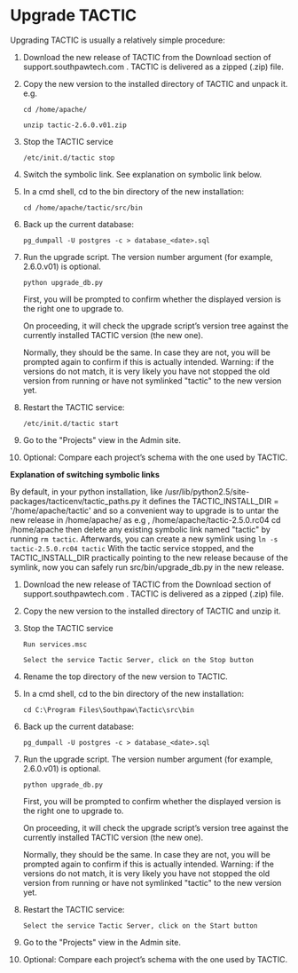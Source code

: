 # Upgrade TACTIC

Upgrading TACTIC is usually a relatively simple procedure:

1.  Download the new release of TACTIC from the Download section of
    support.southpawtech.com . TACTIC is delivered as a zipped (.zip) file.

2.  Copy the new version to the installed directory of TACTIC and unpack it. e.g.

    `cd /home/apache/`

    `unzip tactic-2.6.0.v01.zip`

3.  Stop the TACTIC service

    `/etc/init.d/tactic stop`

4.  Switch the symbolic link. See explanation on symbolic link below.

5.  In a cmd shell, cd to the bin directory of the new installation:

    `cd /home/apache/tactic/src/bin`

6.  Back up the current database:

    `pg_dumpall -U postgres -c > database_<date>.sql`

7.  Run the upgrade script. The version number argument (for example, 2.6.0.v01) is optional.

    `python upgrade_db.py`

    First, you will be prompted to confirm whether the displayed version is
    the right one to upgrade to.

    On proceeding, it will check the upgrade script’s version tree against
    the currently installed TACTIC version (the new one).

    Normally, they should be the same. In case they are not, you will be
    prompted again to confirm if this is actually intended. Warning: if the
    versions do not match, it is very likely you have not stopped the old
    version from running or have not symlinked "tactic" to the new version yet.

8.  Restart the TACTIC service:

    `/etc/init.d/tactic start`

9.  Go to the "Projects" view in the Admin site.

10. Optional: Compare each project’s schema with the one used by TACTIC.

**Explanation of switching symbolic links**

By default, in your python installation, like
/usr/lib/python2.5/site-packages/tacticenv/tactic\_paths.py it defines
the TACTIC\_INSTALL\_DIR = '/home/apache/tactic' and so a convenient way
to upgrade is to untar the new release in /home/apache/ as e.g ,
/home/apache/tactic-2.5.0.rc04 cd /home/apache then delete any existing
symbolic link named "tactic" by running `rm tactic`. Afterwards, you can
create a new symlink using `ln -s tactic-2.5.0.rc04 tactic` With the
tactic service stopped, and the TACTIC\_INSTALL\_DIR practically pointing
to the new release because of the symlink, now you can safely run
src/bin/upgrade\_db.py in the new release.

1.  Download the new release of TACTIC from the Download section of
    support.southpawtech.com . TACTIC is delivered as a zipped (.zip) file.

2.  Copy the new version to the installed directory of TACTIC and unzip it.

3.  Stop the TACTIC service

    `Run services.msc`

    `Select the service Tactic Server, click on the Stop
                        button`

4.  Rename the top directory of the new version to TACTIC.

5.  In a cmd shell, cd to the bin directory of the new installation:

    `cd C:\Program Files\Southpaw\Tactic\src\bin`

6.  Back up the current database:

    `pg_dumpall -U postgres -c > database_<date>.sql`

7.  Run the upgrade script. The version number argument (for example, 2.6.0.v01) is optional.

    `python upgrade_db.py`

    First, you will be prompted to confirm whether the displayed version is
    the right one to upgrade to.

    On proceeding, it will check the upgrade script’s version tree against
    the currently installed TACTIC version (the new one).

    Normally, they should be the same. In case they are not, you will be
    prompted again to confirm if this is actually intended. Warning: if the
    versions do not match, it is very likely you have not stopped the old
    version from running or have not symlinked "tactic" to the new version yet.

8.  Restart the TACTIC service:

    `Select the service Tactic Server, click on the Start
                        button`

9.  Go to the "Projects" view in the Admin site.

10. Optional: Compare each project’s schema with the one used by TACTIC.



